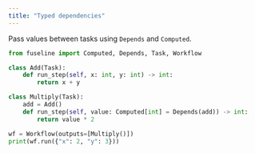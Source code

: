 ```yaml
---
title: "Typed dependencies"
---
```


Pass values between tasks using `Depends` and `Computed`.

```python
from fuseline import Computed, Depends, Task, Workflow

class Add(Task):
    def run_step(self, x: int, y: int) -> int:
        return x + y

class Multiply(Task):
    add = Add()
    def run_step(self, value: Computed[int] = Depends(add)) -> int:
        return value * 2

wf = Workflow(outputs=[Multiply()])
print(wf.run({"x": 2, "y": 3}))
```
